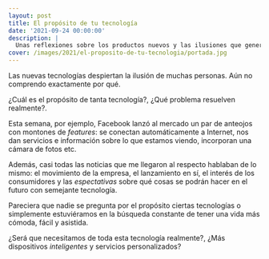 ```yaml
---
layout: post
title: El propósito de tu tecnología
date: '2021-09-24 00:00:00'
description: |
  Unas reflexiones sobre los productos nuevos y las ilusiones que genera en las personas.
cover: /images/2021/el-proposito-de-tu-tecnologia/portada.jpg
---
```


Las nuevas tecnologías despiertan la ilusión de muchas personas. Aún
no comprendo exactamente por qué.

¿Cuál es el propósito de tanta tecnología?, ¿Qué problema
resuelven realmente?.

Esta semana, por ejemplo, Facebook lanzó al mercado un par
de anteojos con montones de *features*: se conectan automáticamente
a Internet, nos dan servicios e información sobre lo que estamos
viendo, incorporan una cámara de fotos etc.

Además, casi todas las noticias que me llegaron al respecto hablaban
de lo mismo: el movimiento de la empresa, el lanzamiento en sí, el
interés de los consumidores y las *espectativas* sobre qué cosas
se podrán hacer en el futuro con semejante tecnología.

Pareciera que nadie se pregunta por el propósito ciertas tecnologías o
simplemente estuviéramos en la búsqueda constante de tener una vida más
cómoda, fácil y asistida.

¿Será que necesitamos de toda esta tecnología realmente?, ¿Más
dispositivos *inteligentes* y servicios personalizados?

